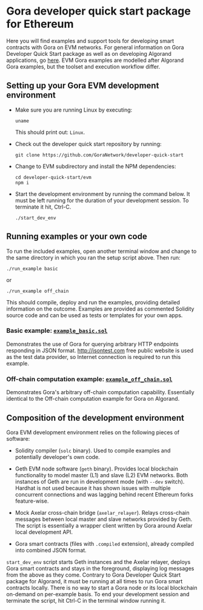 # Gora developer quick start package for Ethereum

Here you will find examples and support tools for developing smart contracts with
Gora on EVM networks. For general information on Gora Developer Quick Start
package as well as on developing Algorand applications, go [here](https://github.com/GoraNetwork/developer-quick-start/README.md).
EVM Gora examples are modelled after Algorand Gora examples, but the toolset and
execution workflow differ.

## Setting up your Gora EVM development environment

 * Make sure you are running Linux by executing:
   ```
   uname
   ```
   This should print out: `Linux`.

 * Check out the developer quick start repository by running:
   ```
   git clone https://github.com/GoraNetwork/developer-quick-start
   ```

 * Change to EVM subdirectory and install the NPM dependencies:
   ```
   cd developer-quick-start/evm
   npm i
   ```
 * Start the development environment by running the command below. It must
   be left running for the duration of your development session. To terminate
   it hit, Ctrl-C.
   ```
   ./start_dev_env
   ```

## Running examples or your own code

To run the included examples, open another terminal window and change
to the same directory in which you ran the setup script above. Then run:
```
./run_example basic
```
or
```
./run_example off_chain
```

This should compile, deploy and run the examples, providing detailed information
on the outcome. Examples are provided as commented Solidity source code and can
be used as tests or templates for your own apps.

### Basic example: [`example_basic.sol`](https://github.com/GoraNetwork/developer-quick-start/blob/main/evm/example_basic.sol "Example app on Github")

Demonstrates the use of Gora for querying arbitrary HTTP endpoints responding in
JSON format. <http://jsontest.com> free public website is used as the test data
provider, so Internet connection is required to run this example.

### Off-chain computation example: [`example_off_chain.sol`](https://github.com/GoraNetwork/developer-quick-start/blob/main/evm/example_offchain.sol "Example app on Github")

Demonstrates Gora's arbitrary off-chain computation capability. Essentially
identical to the Off-chain computation example for Gora on Algorand.

## Composition of the development environment

Gora EVM development environment relies on the following pieces of software:

 * Solidity compiler (`solc` binary). Used to compile examples and potentially
   developer's own code.

 * Geth EVM node software (`geth` binary). Provides local blockchain
   functionality to model master (L1) and slave (L2) EVM networks. Both
   instances of Geth are run in development mode (with `--dev` switch).
   Hardhat is not used because it has shown issues with multiple concurrent
   connections and was lagging behind recent Ethereum forks feature-wise.

 * Mock Axelar cross-chain bridge (`axelar_relayer`). Relays cross-chain
   messages between local master and slave networks provided by Geth.
   The script is essentially a wrapper client written by Gora around Axelar
   local development API.

 * Gora smart contracts (files with `.compiled` extension), already compiled
   into combined JSON format.

`start_dev_env` script starts Geth instances and the Axelar relayer, deploys Gora
smart contracts and stays in the foreground, displaying log messages from the
above as they come. Contrary to Gora Developer Quick Start package for Algorand,
it must be running at all times to run Gora smart contracts locally. There is no
way to start a Gora node or its local blockchain on-demand on per-example basis.
To end your development session and terminate the script, hit Ctrl-C in the
terminal window running it.
